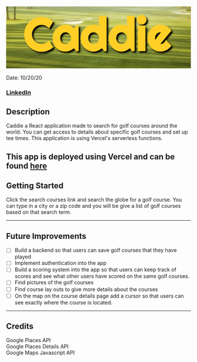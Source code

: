 ![](public/images/caddie-heading.png)

Date: 10/20/20

### [LinkedIn](https://linkedin.com/in/samueltrahan/)

## Description

Caddie a React application made to search for golf courses around the world. You can get access to details about specific golf courses and set up tee times.  This application is using Vercel's serverless functions.

This app is deployed using Vercel and can be found [here](https://caddie-golf.com/)
 ---

 ## Getting Started

 Click the search courses link and search the globe for a golf course. You can type in a city or a zip code and you will be give a list of golf courses based on that search term. 

---

## Future Improvements
- [ ] Build a backend so that users can save golf courses that they have played
- [ ] Implement authentication into the app
- [ ] Build a scoring system into the app so that users can keep track of scores and see what other users have scored on the same golf courses.
- [ ] Find pictures of the golf courses
- [ ] Find course lay outs to give more details about the courses
- [ ] On the map on the course details page add a cursor so that users can see exactly where the course is located.
 ---
  
  ## Credits
  Google Places API <br />
  Google Places Details API <br />
  Google Maps Javascript API <br />

